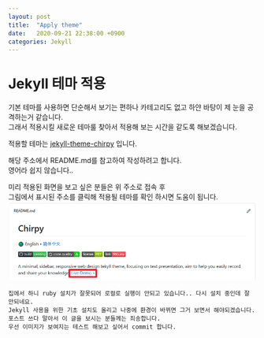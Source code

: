 ```yaml
---
layout: post
title:  "Apply theme"
date:   2020-09-21 22:38:00 +0900
categories: Jekyll
---
```


Jekyll 테마 적용
=======================


기본 테마를 사용하면 단순해서 보기는 편하나 카테고리도 없고 하얀 바탕이 제 눈을 공격하는거 같습니다.  
그래서 적용시킬 새로운 테마룰 찾아서 적용해 보는 시간을 같도록 해보겠습니다.  

적용할 테마는 [jekyll-theme-chirpy][Jekyll-theme-chirpy] 입니다.  

해당 주소에서 README.md를 참고하여 작성하려고 합니다.  
영어라 쉽지 않습니다..  

미리 적용된 화면을 보고 싶은 분들은 위 주소로 접속 후  
그림에서 표시된 주소를 클릭해 적용될 테마를 확인 하시면 도움이 됩니다.  
![적용된 테마 미리보기](/assets/img/2020-09-21-apply-theme-0.png)  

```
집에서 하니 ruby 설치가 잘못되어 로컬로 실행이 안되고 있습니다.. 다시 설치 중인데 잘 안되네요.
Jekyll 사용을 위한 기초 설치도 올리고 나중에 환경이 바뀌면 그거 보면서 해야되겠습니다.
포스트 쓰다 말아서 이 글을 보시는 분들께는 죄송합니다.
우선 이미지가 보여지는 테스트 해보고 싶어서 commit 합니다.
```

[jekyll-theme-chirpy]: https://github.com/jypark-blog/jekyll-theme-chirpy